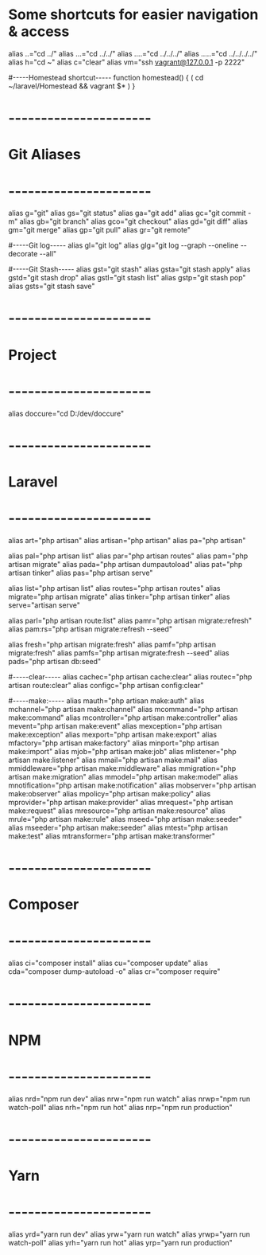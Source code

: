 # Some shortcuts for easier navigation & access
alias ..="cd ../"
alias ...="cd ../../"
alias ....="cd ../../../"
alias .....="cd ../../../../"
alias h="cd ~"
alias c="clear"
alias vm="ssh vagrant@127.0.0.1 -p 2222"

#-----Homestead shortcut-----
function homestead() {
    ( cd ~/laravel/Homestead && vagrant $* )
}


# ----------------------
# Git Aliases
# ----------------------
alias g="git"
alias gs="git status"
alias ga="git add"
alias gc="git commit -m"
alias gb="git branch"
alias gco="git checkout"
alias gd="git diff"
alias gm="git merge"
alias gp="git pull"
alias gr="git remote"

#-----Git log-----
alias gl="git log"
alias glg="git log --graph --oneline --decorate --all"

#-----Git Stash-----
alias gst="git stash"
alias gsta="git stash apply"
alias gstd="git stash drop"
alias gstl="git stash list"
alias gstp="git stash pop"
alias gsts="git stash save"


# ----------------------
# Project
# ----------------------
alias doccure="cd D:/dev/doccure"


# ----------------------
# Laravel
# ----------------------
alias art="php artisan"
alias artisan="php artisan"
alias pa="php artisan"

alias pal="php artisan list"
alias par="php artisan routes"
alias pam="php artisan migrate"
alias pada="php artisan dumpautoload"
alias pat="php artisan tinker"
alias pas="php artisan serve"

alias list="php artisan list"
alias routes="php artisan routes"
alias migrate="php artisan migrate"
alias tinker="php artisan tinker"
alias serve="artisan serve"

alias parl="php artisan route:list"
alias pamr="php artisan migrate:refresh"
alias pam:rs="php artisan migrate:refresh --seed"

alias fresh="php artisan migrate:fresh"
alias pamf="php artisan migrate:fresh"
alias pamfs="php artisan migrate:fresh --seed"
alias pads="php artisan db:seed"

#-----clear-----
alias cachec="php artisan cache:clear"
alias routec="php artisan route:clear"
alias configc="php artisan config:clear"

#-----make:-----
alias mauth="php artisan make:auth"
alias mchannel="php artisan make:channel"
alias mcommand="php artisan make:command"
alias mcontroller="php artisan make:controller"
alias mevent="php artisan make:event"
alias mexception="php artisan make:exception"
alias mexport="php artisan make:export"
alias mfactory="php artisan make:factory"
alias minport="php artisan make:import"
alias mjob="php artisan make:job"
alias mlistener="php artisan make:listener"
alias mmail="php artisan make:mail"
alias mmiddleware="php artisan make:middleware"
alias mmigration="php artisan make:migration"
alias mmodel="php artisan make:model"
alias mnotification="php artisan make:notification"
alias mobserver="php artisan make:observer"
alias mpolicy="php artisan make:policy"
alias mprovider="php artisan make:provider"
alias mrequest="php artisan make:request"
alias mresource="php artisan make:resource"
alias mrule="php artisan make:rule"
alias mseed="php artisan make:seeder"
alias mseeder="php artisan make:seeder"
alias mtest="php artisan make:test"
alias mtransformer="php artisan make:transformer"


# ----------------------
# Composer
# ----------------------
alias ci="composer install"
alias cu="composer update"
alias cda="composer dump-autoload -o"
alias cr="composer require"


# ----------------------
# NPM
# ----------------------
alias nrd="npm run dev"
alias nrw="npm run watch"
alias nrwp="npm run watch-poll"
alias nrh="npm run hot"
alias nrp="npm run production"


# ----------------------
# Yarn
# ----------------------
alias yrd="yarn run dev"
alias yrw="yarn run watch"
alias yrwp="yarn run watch-poll"
alias yrh="yarn run hot"
alias yrp="yarn run production"
